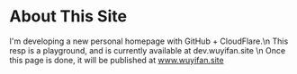 # About This Site
I'm developing a new personal homepage with GitHub + CloudFlare.\n
This resp is a playground, and is currently available at dev.wuyifan.site \n
Once this page is done, it will be published at www.wuyifan.site
